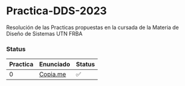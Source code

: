 # Practica-DDS-2023
Resolución de las Practicas propuestas en la cursada de la Materia de Diseño de Sistemas UTN FRBA

### Status

| Practica | Enunciado | Status | 
| ----     | --------  | ------ |
| 0        |  [Copia.me](https://github.com/Tsoiffer/Practica-DDS-2023/blob/main/practica-1-Copiame/documentacion/Enunciado%20Pr%C3%A1ctica%20Copia.me.pdf)         | ✅     |
